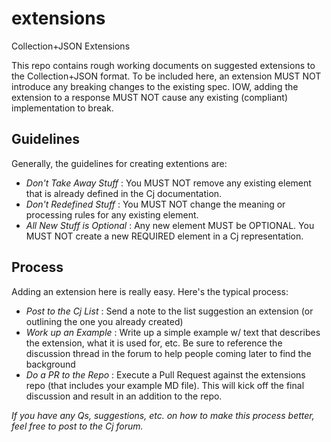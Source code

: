 extensions
==========

Collection+JSON Extensions

This repo contains rough working documents on suggested extensions to the Collection+JSON format. To be included here, an extension MUST NOT introduce any breaking changes to the existing spec. IOW, adding the extension to a response MUST NOT cause any existing (compliant) implementation to break.

## Guidelines ##
Generally, the guidelines for creating extentions are:
 * *Don't Take Away Stuff* : You MUST NOT remove any existing element that is already defined in the Cj documentation.
 * *Don't Redefined Stuff* : You MUST NOT change the meaning or processing rules for any existing element.
 * *All New Stuff is Optional* : Any new element MUST be OPTIONAL. You MUST NOT create a new REQUIRED element in a Cj representation. 

## Process ##
Adding an extension here is really easy. Here's the typical process:
 * *Post to the Cj List* : Send a note to the list suggestion an extension (or outlining the one you already created)
 * *Work up an Example* : Write up a simple example w/ text that describes the extension, what it is used for, etc. Be sure to reference the discussion thread in the forum to help people coming later to find the background
 * *Do a PR to the Repo* : Execute a Pull Request against the extensions repo (that includes your example MD file). This will kick off the final discussion and result in an addition to the repo.

_If you have any Qs, suggestions, etc. on how to make this process better, feel free to post to the Cj forum._

 
 

